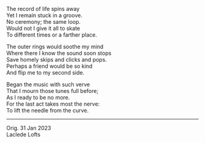 The record of life spins away\
Yet I remain stuck in a groove.\
No ceremony; the same loop.\
Would not I give it all to skate\
To different times or a farther place.

The outer rings would soothe my mind\
Where there I know the sound soon stops\
Save homely skips and clicks and pops.\
Perhaps a friend would be so kind\
And flip me to my second side.

Began the music with such verve\
That I mourn those tunes full before;\
As I ready to be no more.\
For the last act takes most the nerve:\
To lift the needle from the curve.

-----

Orig. 31 Jan 2023\
Laclede Lofts